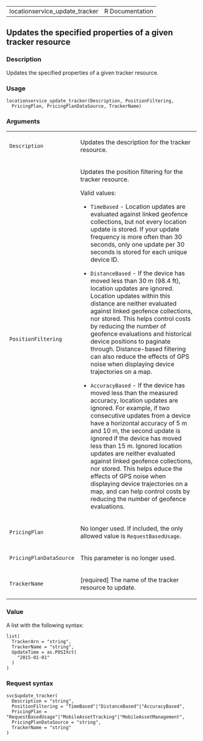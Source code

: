 <table style="width: 100%;">
<tbody>
<tr class="odd">
<td>locationservice_update_tracker</td>
<td style="text-align: right;">R Documentation</td>
</tr>
</tbody>
</table>

## Updates the specified properties of a given tracker resource

### Description

Updates the specified properties of a given tracker resource.

### Usage

    locationservice_update_tracker(Description, PositionFiltering,
      PricingPlan, PricingPlanDataSource, TrackerName)

### Arguments

<table>
<colgroup>
<col style="width: 35%" />
<col style="width: 65%" />
</colgroup>
<tbody>
<tr class="odd">
<td><code
id="locationservice_update_tracker_:_Description">Description</code></td>
<td><p>Updates the description for the tracker resource.</p></td>
</tr>
<tr class="even">
<td><code
id="locationservice_update_tracker_:_PositionFiltering">PositionFiltering</code></td>
<td><p>Updates the position filtering for the tracker resource.</p>
<p>Valid values:</p>
<ul>
<li><p><code>TimeBased</code> - Location updates are evaluated against
linked geofence collections, but not every location update is stored. If
your update frequency is more often than 30 seconds, only one update per
30 seconds is stored for each unique device ID.</p></li>
<li><p><code>DistanceBased</code> - If the device has moved less than 30
m (98.4 ft), location updates are ignored. Location updates within this
distance are neither evaluated against linked geofence collections, nor
stored. This helps control costs by reducing the number of geofence
evaluations and historical device positions to paginate through.
Distance-based filtering can also reduce the effects of GPS noise when
displaying device trajectories on a map.</p></li>
<li><p><code>AccuracyBased</code> - If the device has moved less than
the measured accuracy, location updates are ignored. For example, if two
consecutive updates from a device have a horizontal accuracy of 5 m and
10 m, the second update is ignored if the device has moved less than 15
m. Ignored location updates are neither evaluated against linked
geofence collections, nor stored. This helps educe the effects of GPS
noise when displaying device trajectories on a map, and can help control
costs by reducing the number of geofence evaluations.</p></li>
</ul></td>
</tr>
<tr class="odd">
<td><code
id="locationservice_update_tracker_:_PricingPlan">PricingPlan</code></td>
<td><p>No longer used. If included, the only allowed value is
<code>RequestBasedUsage</code>.</p></td>
</tr>
<tr class="even">
<td><code
id="locationservice_update_tracker_:_PricingPlanDataSource">PricingPlanDataSource</code></td>
<td><p>This parameter is no longer used.</p></td>
</tr>
<tr class="odd">
<td><code
id="locationservice_update_tracker_:_TrackerName">TrackerName</code></td>
<td><p>[required] The name of the tracker resource to update.</p></td>
</tr>
</tbody>
</table>

### Value

A list with the following syntax:

    list(
      TrackerArn = "string",
      TrackerName = "string",
      UpdateTime = as.POSIXct(
        "2015-01-01"
      )
    )

### Request syntax

    svc$update_tracker(
      Description = "string",
      PositionFiltering = "TimeBased"|"DistanceBased"|"AccuracyBased",
      PricingPlan = "RequestBasedUsage"|"MobileAssetTracking"|"MobileAssetManagement",
      PricingPlanDataSource = "string",
      TrackerName = "string"
    )
